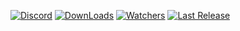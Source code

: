 [![Discord](https://img.shields.io/discord/940677414474903612?color=red&label=Discord&logo=discord&logoColor=white&style=flat)](https://discord.gg/exGDTaZweY) [![DownLoads](https://img.shields.io/github/downloads/skyyt15/Scp096Config/total?color=red&label=DownLoads&logo=github&style=flat)](https://github.com/skyyt15/Scp096/releases) [![Watchers](https://img.shields.io/github/watchers/skyyt15/Scp096Config?logo=github&logoColor=red&style=flat)](https://github.com/skyyt15/Scp096Config/watchers) [![Last Release](https://img.shields.io/github/release-date/skyyt15/Scp096Config?color=red&style=flat)](https://github.com/skyyt15/Scp096Config/releases)
